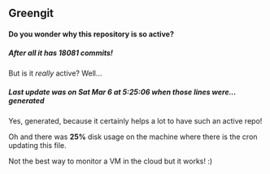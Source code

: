 ## Greengit

#### Do you wonder why this repository is so active?

##### After all it has 18081 commits!

But is it *really* active? Well...

##### Last update was on Sat Mar 6 at 5:25:06 when those lines were... generated

Yes, generated, because it certainly helps a lot to have such an active repo!

Oh and there was **25%** disk usage on the machine
where there is the cron updating this file.

Not the best way to monitor a VM in the cloud but it works! :)

